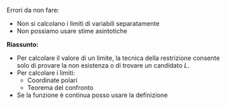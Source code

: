 Errori da non fare:
- Non si calcolano i limiti di variabili separatamente
- Non possiamo usare stime asintotiche

**Riassunto:**
- Per calcolare il valore di un limite, la tecnica della restrizione consente solo di provare la non esistenza o di trovare un candidato $L$.
- Per calcolare i limiti:
	- Coordinate polari
	- Teorema del confronto
- Se la funzione è continua posso usare la definizione